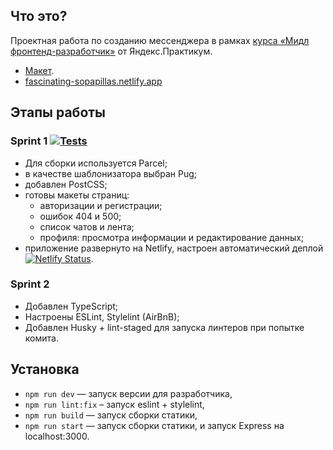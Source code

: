 ## Что это?
Проектная работа по созданию мессенджера в рамках [курса «Мидл фронтенд-разработчик»](https://practicum.yandex.ru/middle-frontend/) от Яндекс.Практикум.
* [Макет](https://www.figma.com/file/2UKVA4ybFUaWmidl4yk7kx/middle.messenger.praktikum.yandex?node-id=0-1&t=MBNZsXKaNpo7Qw0o-0).
* [fascinating-sopapillas.netlify.app](https://fascinating-sopapillas.netlify.app/)

## Этапы работы
### Sprint 1 [![Tests](https://github.com/m-a-bykovsky/middle.messenger.praktikum.yandex/actions/workflows/tests.yml/badge.svg?branch=sprint_1)](https://github.com/m-a-bykovsky/middle.messenger.praktikum.yandex/actions/workflows/tests.yml)
* Для сборки используется Parcel;
* в качестве шаблонизатора выбран Pug;
* добавлен PostCSS;
* готовы макеты страниц:
    * авторизации и регистрации;
    * ошибок 404 и 500;
    * список чатов и лента;
    * профиля: просмотра информации и редактирование данных;
* приложение развернуто на Netlify, настроен автоматический деплой [![Netlify Status](https://api.netlify.com/api/v1/badges/2f644a2d-db60-403a-bffe-90a4b6258e02/deploy-status)](https://app.netlify.com/sites/fascinating-sopapillas/deploys).
### Sprint 2
* Добавлен TypeScript;
* Настроены ESLint, Stylelint (AirBnB);
* Добавлен Husky + lint-staged для запуска линтеров при попытке комита.

## Установка
* `npm run dev` — запуск версии для разработчика,
* `npm run lint:fix` – запуск eslint + stylelint,
* `npm run build` — запуск сборки статики,
* `npm run start` — запуск сборки статики, и запуск Express на localhost:3000.
